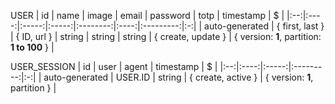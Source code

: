 USER
| id | name | image | email | password | totp | timestamp | $ |
|:--:|:----:|:-----:|:-----:|:--------:|:----:|:---------:|:-:|
| auto-generated | { first, last } | { ID, url } | string | string | string | { create, update } | { version: **1**, partition: **1 to 100** } |

USER_SESSION
| id | user | agent | timestamp | $ |
|:--:|:----:|:-----:|:---------:|:-:|
| auto-generated | USER.ID | string | { create, active } | { version: **1**, partition } |
